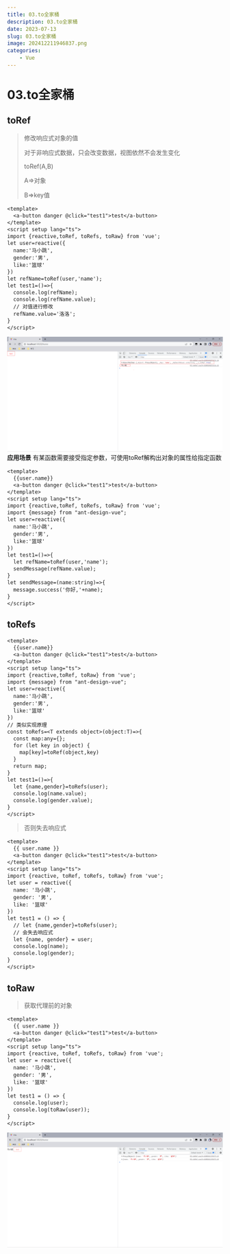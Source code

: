 ```yaml
---
title: 03.to全家桶
description: 03.to全家桶
date: 2023-07-13
slug: 03.to全家桶
image: 202412211946837.png
categories:
    - Vue
---
```


# 03.to全家桶
## toRef
> 修改响应式对象的值
>
> 对于非响应式数据，只会改变数据，视图依然不会发生变化
>
> toRef(A,B)
>
> A=>对象
>
> B=>key值
```vue
<template>
  <a-button danger @click="test1">test</a-button>
</template>
<script setup lang="ts">
import {reactive,toRef, toRefs, toRaw} from 'vue';
let user=reactive({
  name:'马小跳',
  gender:'男',
  like:'篮球'
})
let refName=toRef(user,'name');
let test1=()=>{
  console.log(refName);
  console.log(refName.value);
  // 对值进行修改
  refName.value='洛洛';
}
</script>	
```
![image-20230713225812269](https://raw.githubusercontent.com/IsUnderAchiever/markdown-img/master/PicGo01/202307132258373.png)
**应用场景**
有某函数需要接受指定参数，可使用toRef解构出对象的属性给指定函数
```vue
<template>
  {{user.name}}
  <a-button danger @click="test1">test</a-button>
</template>
<script setup lang="ts">
import {reactive,toRef, toRefs, toRaw} from 'vue';
import {message} from "ant-design-vue";
let user=reactive({
  name:'马小跳',
  gender:'男',
  like:'篮球'
})
let test1=()=>{
  let refName=toRef(user,'name');
  sendMessage(refName.value);
}
let sendMessage=(name:string)=>{
  message.success('你好,'+name);
}
</script>
```
## toRefs
```vue
<template>
  {{user.name}}
  <a-button danger @click="test1">test</a-button>
</template>
<script setup lang="ts">
import {reactive,toRef, toRaw} from 'vue';
import {message} from "ant-design-vue";
let user=reactive({
  name:'马小跳',
  gender:'男',
  like:'篮球'
})
// 类似实现原理
const toRefs=<T extends object>(object:T)=>{
  const map:any={};
  for (let key in object) {
    map[key]=toRef(object,key)
  }
  return map;
}
let test1=()=>{
  let {name,gender}=toRefs(user);
  console.log(name.value);
  console.log(gender.value);
}
</script>
```
> 否则失去响应式
```vue
<template>
  {{ user.name }}
  <a-button danger @click="test1">test</a-button>
</template>
<script setup lang="ts">
import {reactive, toRef, toRefs, toRaw} from 'vue';
let user = reactive({
  name: '马小跳',
  gender: '男',
  like: '篮球'
})
let test1 = () => {
  // let {name,gender}=toRefs(user);
  // 会失去响应式
  let {name, gender} = user;
  console.log(name);
  console.log(gender);
}
</script>
```
## toRaw
> 获取代理前的对象
```vue
<template>
  {{ user.name }}
  <a-button danger @click="test1">test</a-button>
</template>
<script setup lang="ts">
import {reactive, toRef, toRefs, toRaw} from 'vue';
let user = reactive({
  name: '马小跳',
  gender: '男',
  like: '篮球'
})
let test1 = () => {
  console.log(user);
  console.log(toRaw(user));
}
</script>
```
![image-20230713231621346](https://raw.githubusercontent.com/IsUnderAchiever/markdown-img/master/PicGo01/202307132316449.png)
